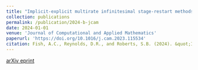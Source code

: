 ```yaml
---
title: "Implicit-explicit multirate infinitesimal stage-restart methods"
collection: publications
permalink: /publication/2024-b-jcam
date: 2024-01-01
venue: 'Journal of Computational and Applied Mathematics'
paperurl: 'https://doi.org/10.1016/j.cam.2023.115534'
citation: Fish, A.C., Reynolds, D.R., and Roberts, S.B. (2024). &quot;Implicit-explicit multirate infinitesimal stage-restart methods.&quot; <i>Journal of Computational and Applied Mathematics</i>, 438:115534.'
---
```


[arXiv eprint](https://arxiv.org/abs/2301.00865)
